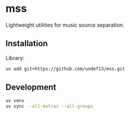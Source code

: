 # mss

Lightweight utilities for music source separation.

## Installation

Library:

```sh
uv add git+https://github.com/undef13/mss.git
```

## Development

```sh
uv venv
uv sync --all-extras --all-groups
```